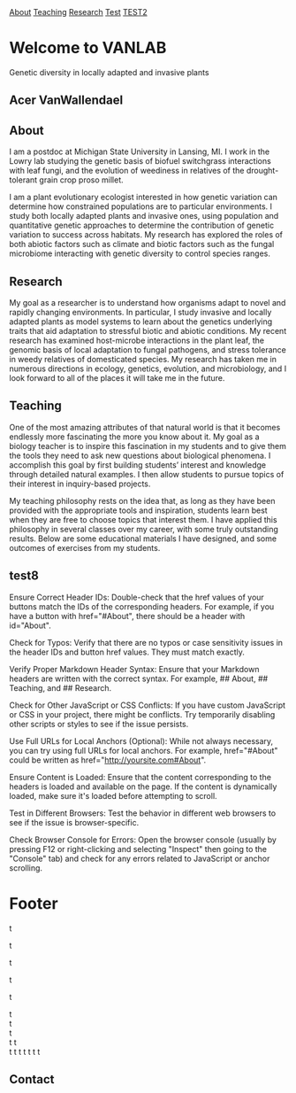 <div id="banner">
  <div class="cta-buttons">
      <a href="#About" class="cta-button">About</a>
      <a href="#Teaching" class="cta-button">Teaching</a>
      <a href="#Research" class="cta-button">Research</a>
      <a href="#Footer" class="cta-button">Test</a>
      <a href="#Contact" class="cta-button">TEST2</a>
  </div>
  <!-- Add content or text for the banner here if needed -->
      
  <h1>Welcome to VANLAB</h1>
  <p>Genetic diversity in locally adapted and invasive plants</p>
  
</div>

<!--[About](#About) | [Research](#Research) | [Teaching](#Teaching)-->

## Acer VanWallendael

## About

I am a postdoc at Michigan State University in Lansing, MI. I work in the Lowry lab studying the genetic basis of biofuel switchgrass interactions with leaf fungi, and the evolution of weediness in relatives of the drought-tolerant grain crop proso millet.

I am a plant evolutionary ecologist interested in how genetic variation can determine how constrained populations are to particular environments. I study both locally adapted plants and invasive ones, using population and quantitative genetic approaches to determine the contribution of genetic variation to success across habitats. My research has explored the roles of both abiotic factors such as climate and biotic factors such as the fungal microbiome interacting with genetic diversity to control species ranges.

## Research

My goal as a researcher is to understand how organisms adapt to novel and rapidly changing environments. In particular, I study invasive and locally adapted plants as model systems to learn about the genetics underlying traits that aid adaptation to stressful biotic and abiotic conditions. My recent research has examined host-microbe interactions in the plant leaf, the genomic basis of local adaptation to fungal pathogens, and stress tolerance in weedy relatives of domesticated species. My research has taken me in numerous directions in ecology, genetics, evolution, and microbiology, and I look forward to all of the places it will take me in the future.

## Teaching

One of the most amazing attributes of that natural world is that it becomes endlessly more fascinating the more you know about it. My goal as a biology teacher is to inspire this fascination in my students and to give them the tools they need to ask new questions about biological phenomena. I accomplish this goal by first building students’ interest and knowledge through detailed natural examples. I then allow students to pursue topics of their interest in inquiry-based projects.

My teaching philosophy rests on the idea that, as long as they have been provided with the appropriate tools and inspiration, students learn best when they are free to choose topics that interest them. I have applied this philosophy in several classes over my career, with some truly outstanding results. Below are some educational materials I have designed, and some outcomes of exercises from my students. 

## test8

 Ensure Correct Header IDs:
        Double-check that the href values of your buttons match the IDs of the corresponding headers. For example, if you have a button with href="#About", there should be a header with id="About".

   Check for Typos:
        Verify that there are no typos or case sensitivity issues in the header IDs and button href values. They must match exactly.

   Verify Proper Markdown Header Syntax:
        Ensure that your Markdown headers are written with the correct syntax. For example, ## About, ## Teaching, and ## Research.

   Check for Other JavaScript or CSS Conflicts:
        If you have custom JavaScript or CSS in your project, there might be conflicts. Try temporarily disabling other scripts or styles to see if the issue persists.

   Use Full URLs for Local Anchors (Optional):
        While not always necessary, you can try using full URLs for local anchors. For example, href="#About" could be written as href="http://yoursite.com#About".

   Ensure Content is Loaded:
        Ensure that the content corresponding to the headers is loaded and available on the page. If the content is dynamically loaded, make sure it's loaded before attempting to scroll.

   Test in Different Browsers:
        Test the behavior in different web browsers to see if the issue is browser-specific.

   Check Browser Console for Errors:
        Open the browser console (usually by pressing F12 or right-clicking and selecting "Inspect" then going to the "Console" tab) and check for any errors related to JavaScript or anchor scrolling.

# Footer


t  
  
t  
  
t  
  
t  
  
t  
  
  
  
  
  
  
  
  
  
  
  
  
t  
t  
t  
t 
t  
t 
t 
t 
t 
t 
t 
t 
## Contact 






























